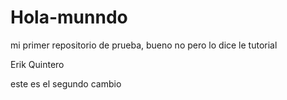 # Hola-munndo

mi primer repositorio de prueba, bueno no pero lo dice le tutorial

Erik Quintero


este es el segundo cambio 
